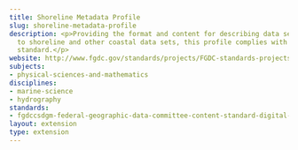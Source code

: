 ```yaml
---
title: Shoreline Metadata Profile
slug: shoreline-metadata-profile
description: <p>Providing the format and content for describing data sets related
  to shoreline and other coastal data sets, this profile complies with the <a href="../standards/fgdccsdgm-federal-geographic-data-committee-content-standard-digital-ge.html">FGDC/CSDGM</a>
  standard.</p>
website: http://www.fgdc.gov/standards/projects/FGDC-standards-projects/metadata/shoreline-metadata/
subjects:
- physical-sciences-and-mathematics
disciplines:
- marine-science
- hydrography
standards:
- fgdccsdgm-federal-geographic-data-committee-content-standard-digital-ge
layout: extension
type: extension
---
```


